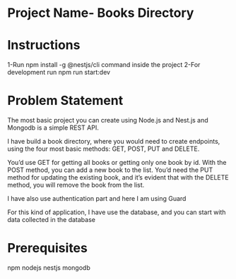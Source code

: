 # Project Name-  Books Directory

# Instructions

1-Run npm install -g @nestjs/cli command inside the project
2-For development run npm run start:dev


# Problem Statement

The most basic project you can create using Node.js  and  Nest.js and Mongodb is a simple REST API.

I have build a book directory, where you would need to create endpoints, using the four most basic methods: GET, POST, PUT and DELETE.

You’d use GET for getting all books or getting only one book by id. With the POST method, you can add a new book to the list. You’d need the PUT method for updating the existing book, and it’s evident that with the DELETE method, you will remove the book from the list.

I have also use authentication part and here I am using Guard

For this kind of application, I  have  use the database, and  you can start with data collected in the database

# Prerequisites
 npm 
 nodejs
 nestjs
 mongodb

